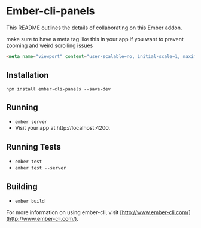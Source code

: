 # Ember-cli-panels

This README outlines the details of collaborating on this Ember addon.

make sure to have a meta tag like this in your app if you want to prevent
zooming and weird scrolling issues

```html
<meta name="viewport" content="user-scalable=no, initial-scale=1, maximum-scale=1, minimum-scale=1, width=device-width, height=device-height, target-densitydpi=device-dpi" />
```


## Installation

`npm install ember-cli-panels --save-dev`

## Running

* `ember server`
* Visit your app at http://localhost:4200.

## Running Tests

* `ember test`
* `ember test --server`

## Building

* `ember build`

For more information on using ember-cli, visit [http://www.ember-cli.com/](http://www.ember-cli.com/).
